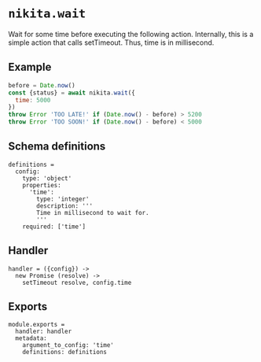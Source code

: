 
# `nikita.wait`

Wait for some time before executing the following action. Internally, this is a
simple action that calls setTimeout. Thus, time is in millisecond.

## Example

```js
before = Date.now()
const {status} = await nikita.wait({
  time: 5000
})
throw Error 'TOO LATE!' if (Date.now() - before) > 5200
throw Error 'TOO SOON!' if (Date.now() - before) < 5000
```

## Schema definitions

    definitions =
      config:
        type: 'object'
        properties:
          'time':
            type: 'integer'
            description: '''
            Time in millisecond to wait for.
            '''
        required: ['time']

## Handler

    handler = ({config}) ->
      new Promise (resolve) ->
        setTimeout resolve, config.time

## Exports

    module.exports =
      handler: handler
      metadata:
        argument_to_config: 'time'
        definitions: definitions
